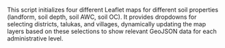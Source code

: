 This script initializes four different Leaflet maps for different soil properties (landform, soil depth, soil AWC, soil OC). It provides dropdowns for selecting districts, talukas, and villages, dynamically updating the map layers based on these selections to show relevant GeoJSON data for each administrative level.
